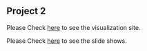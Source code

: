 ## Project 2

Please Check [here](https://mlsprediction.herokuapp.com) to see the visualization site.

Please Check [here](https://github.com/changrita1114/Project_2/blob/main/Project2_slide.pdf) to see the slide shows.
